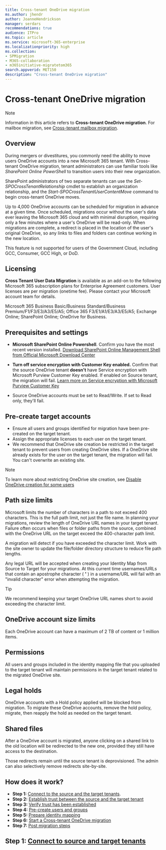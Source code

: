 ```yaml
---
title: Cross-tenant OneDrive migration
ms.author: jhendr
author: JoanneHendrickson
manager: serdars
recommendations: true
audience: ITPro
ms.topic: article
ms.service: microsoft-365-enterprise
ms.localizationpriority: high
ms.collection: 
- SPMigration
- M365-collaboration
- m365initiative-migratetom365
search.appverid: MET150
description: "Cross-tenant OneDrive migration"
---
```

# Cross-tenant OneDrive migration

>[!Note]
> Information in this article refers to **Cross-tenant OneDrive migration**. For mailbox migration, see [Cross-tenant mailbox migration](/microsoft-365/enterprise/cross-tenant-mailbox-migration).

## Overview

During mergers or divestitures, you commonly need the ability to move users OneDrive accounts into a new Microsoft 365 tenant. With Cross-tenant OneDrive migration, tenant administrators can use familiar tools like *SharePoint Online PowerShell* to transition users into their new organization.

SharePoint administrators of two separate tenants can use the *Set-SPOCrossTenantRelationship* cmdlet to establish an organization relationship, and the *Start-SPOCrossTenantUserContentMove* command to begin cross-tenant OneDrive moves.

Up to 4,000 OneDrive accounts can be scheduled for migration in advance at a given time. Once scheduled, migrations occur without the user's data ever leaving the Microsoft 365 cloud and with minimal disruption, requiring only a few minutes where a user's OneDrive will be read-only. When migrations are complete, a redirect is placed in the location of the user's original OneDrive, so any links to files and folders can continue working in the new location. 

This feature is not supported for users of the Government Cloud, including GCC, Consumer, GCC High, or DoD.

## Licensing

**Cross Tenant User Data Migration** is available as an add-on to the following Microsoft 365 subscription plans for Enterprise Agreement customers. User licenses are per migration (onetime fee). Please contact your Microsoft account team for details.
 
Microsoft 365 Business Basic/Business Standard/Business Premium/F1/F3/E3/A3/E5/A5; Office 365 F3/E1/A1/E3/A3/E5/A5; Exchange Online; SharePoint Online; OneDrive for Business.


## Prerequisites and settings

- **Microsoft SharePoint Online Powershell**. Confirm you have the most recent version installed. [Download SharePoint Online Management Shell from Official Microsoft Download Center](/download/details.aspx?id=35588)

- **Turn off service encryption with Customer Key enabled.** Confirm that the source OneDrive tenant **doesn't** have Service encryption with Microsoft Purview Customer Key enabled. If enabled on Source tenant, the migration will fail. [Learn more on Service encryption with Microsoft Purview Customer Key](/microsoft-365/compliance/customer-key-overview)

- Source OneDrive accounts must be set to Read/Write. If set to Read only, they'll fail.

## Pre-create target accounts

- Ensure all users and groups identified for migration have been pre-created on the target tenant.
- Assign the appropriate licenses to each user on the target tenant.
- We recommend that OneDrive site creation be restricted in the target tenant to prevent users from creating OneDrive sites. If a OneDrive site already exists for the user on the target tenant, the migration will fail.  You can't overwrite an existing site.

>[!Note]
>To learn more about restricting OneDrive site creation, see [Disable OneDrive creation for some users](/sharepoint/manage-user-profiles#disable-onedrive-creation-for-some-users)


## Path size limits

Microsoft limits the number of characters in a path to not exceed 400 characters. This is the full path limit, not just the file name. In planning your migrations, review the length of OneDrive URL names in your target tenant. Failure often occurs when files or folder paths from the source, combined with the OneDrive URL on the target exceed the 400-character path limit. 

A migration will detect if you have exceeded the character limit. Work with the site owner to update the file/folder directory structure to reduce file path lengths.

Any legal URL will be accepted when creating your Identity Map from Source to Target for your migrations. At this current time usernames/URLs that contain an apostrophe character ( **'** ) in a username/URL will fail with an "invalid character" error when attempting the migration.

>[!Tip]
>We recommend keeping your target OneDrive URL names short to avoid exceeding the character limit.

## OneDrive account size limits
Each OneDrive account can have a maximum of 2 TB of content or 1 million items.


## Permissions

All users and groups included in the identity mapping file that you uploaded to the target tenant will maintain permissions in the target tenant related to the migrated OneDrive site.

## Legal holds
OneDrive accounts with a Hold policy applied will be blocked from migration.
To migrate these OneDrive accounts, remove the hold policy, migrate, then reapply the hold as needed on the target tenant.

## Shared files

After a OneDrive account is migrated, anyone clicking on a shared link to the old location will be redirected to the new one, provided they still have access to the destination. 

Those redirects remain until the source tenant is deprovisioned. The admin can also selectively remove redirects site-by-site.

## How does it work?

- **Step 1:** [Connect to the source and the target tenants](cross-tenant-onedrive-migration-step1.md).  
- **Step 2:** [Establish trust between the source and the target tenant](cross-tenant-onedrive-migration-step2.md) 
- **Step 3:** [Verify trust has been established](cross-tenant-onedrive-migration-step3.md) 
- **Step 4:** [Pre-create users and groups](cross-tenant-onedrive-migration-step4.md)  
- **Step 5:** [Prepare identity mapping](cross-tenant-onedrive-migration-step5.md)
- **Step 6:** [Start a Cross-tenant OneDrive migration](cross-tenant-onedrive-migration-step6.md)
- **Step 7:** [Post migration steps](cross-tenant-onedrive-migration-step7.md)

## Step 1: [Connect to source and target tenants](cross-tenant-onedrive-migration-step1.md)